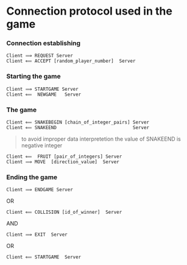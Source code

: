 # Connection protocol used in the game

### Connection establishing
    Client ⟹ REQUEST Server
    Client ⟸ ACCEPT [random_player_number]  Server


### Starting the game
    Client ⟹ STARTGAME Server
    Client ⟸  NEWGAME   Server


### The game
    Client ⟸ SNAKEBEGIN [chain_of_integer_pairs] Server
    Client ⟸ SNAKEEND                            Server

>to avoid improper data interpretetion the value of SNAKEEND is negative integer

    Client ⟸  FRUIT [pair_of_integers] Server
    Client ⟹ MOVE  [direction_value]  Server


### Ending the game
    Client ⟹ ENDGAME Server
OR

    Client ⟸ COLLISION [id_of_winner]  Server

AND

    Client ⟹ EXIT  Server
OR

    Client ⟸ STARTGAME  Server
    
